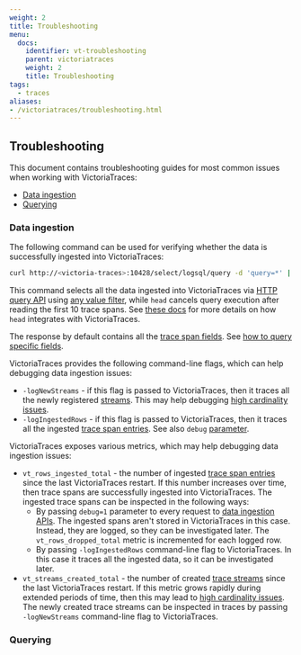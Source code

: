 ```yaml
---
weight: 2
title: Troubleshooting
menu:
  docs:
    identifier: vt-troubleshooting
    parent: victoriatraces
    weight: 2
    title: Troubleshooting
tags:
  - traces
aliases:
- /victoriatraces/troubleshooting.html
---
```


## Troubleshooting

This document contains troubleshooting guides for most common issues when working with VictoriaTraces:
- [Data ingestion](#data-ingestion)
- [Querying](#querying)

### Data ingestion

The following command can be used for verifying whether the data is successfully ingested into VictoriaTraces:

```sh
curl http://<victoria-traces>:10428/select/logsql/query -d 'query=*' | head
```

This command selects all the data ingested into VictoriaTraces via [HTTP query API](https://docs.victoriametrics.com/victoriatraces/querying/#http-api)
using [any value filter](https://docs.victoriametrics.com/victorialogs/logsql/#any-value-filter), while `head` cancels query execution after reading the first 10 trace spans.
See [these docs](https://docs.victoriametrics.com/victoriatraces/querying/#command-line) for more details on how `head` integrates with VictoriaTraces.

The response by default contains all the [trace span fields](https://docs.victoriametrics.com/victoriatraces/keyconcepts/#data-model).
See [how to query specific fields](https://docs.victoriametrics.com/victorialogs/logsql/#querying-specific-fields).

VictoriaTraces provides the following command-line flags, which can help debugging data ingestion issues:

- `-logNewStreams` - if this flag is passed to VictoriaTraces, then it traces all the newly
  registered [streams](https://docs.victoriametrics.com/victoriatraces/keyconcepts/#stream-fields).
  This may help debugging [high cardinality issues](https://docs.victoriametrics.com/victoriatraces/keyconcepts/#high-cardinality).
- `-logIngestedRows` - if this flag is passed to VictoriaTraces, then it traces all the ingested
  [trace span entries](https://docs.victoriametrics.com/victoriatraces/keyconcepts/#data-model).
  See also `debug` [parameter](#http-parameters).

VictoriaTraces exposes various metrics, which may help debugging data ingestion issues:

- `vt_rows_ingested_total` - the number of ingested [trace span entries](https://docs.victoriametrics.com/victoriatraces/keyconcepts/#data-model)
  since the last VictoriaTraces restart. If this number increases over time, then trace spans are successfully ingested into VictoriaTraces.
  The ingested trace spans can be inspected in the following ways:
    - By passing `debug=1` parameter to every request to [data ingestion APIs](#http-apis). The ingested spans aren't stored in VictoriaTraces
      in this case. Instead, they are logged, so they can be investigated later.
      The `vt_rows_dropped_total` metric is incremented for each logged row.
    - By passing `-logIngestedRows` command-line flag to VictoriaTraces. In this case it traces all the ingested data, so it can be investigated later.
- `vt_streams_created_total` - the number of created [trace streams](https://docs.victoriametrics.com/victoriatraces/keyconcepts/#stream-fields)
  since the last VictoriaTraces restart. If this metric grows rapidly during extended periods of time, then this may lead
  to [high cardinality issues](https://docs.victoriametrics.com/victoriatraces/keyconcepts/#high-cardinality).
  The newly created trace streams can be inspected in traces by passing `-logNewStreams` command-line flag to VictoriaTraces.



### Querying
